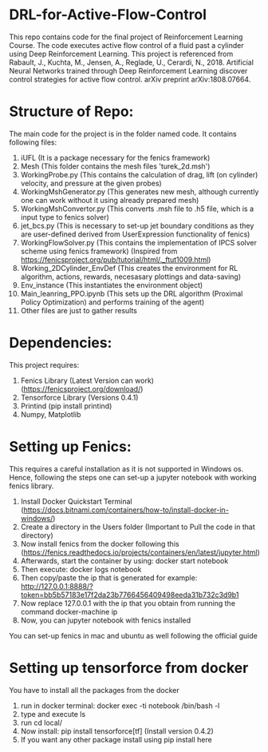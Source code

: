 # DRL-for-Active-Flow-Control
This repo contains code for the final project of Reinforcement Learning Course. The code executes active flow control of a fluid past a cylinder using Deep Reinforcement Learning. This project is referenced from Rabault, J., Kuchta, M., Jensen, A., Reglade, U., Cerardi, N., 2018. Artificial Neural Networks trained through Deep Reinforcement Learning discover control strategies for active flow control. arXiv preprint arXiv:1808.07664.

# Structure of Repo:
The main code for the project is in the folder named code. It contains following files:
1. iUFL (It is a package necessary for the fenics framework)
2. Mesh (This folder contains the mesh files 'turek_2d.msh')
3. WorkingProbe.py (This contains the calculation of drag, lift (on cylinder) velocity, and pressure at the given probes)
4. WorkingMshGenerator.py (This generates new mesh, although currently one can work without it using already prepared mesh)
5. WorkingMshConvertor.py (This converts .msh file to .h5 file, which is a input type to fenics solver)
6. jet_bcs.py (This is necessary to set-up jet boundary conditions as they are user-defined derived from UserExpression functionality of fenics)
7. WorkingFlowSolver.py (This contains the implementation of IPCS solver scheme using fenics framework) (Inspired from https://fenicsproject.org/pub/tutorial/html/._ftut1009.html)
8. Working_2DCylinder_EnvDef (This creates the environment for RL algorithm, actions, rewards, necesasary plottings and data-saving)
9. Env_instance (This instantiates the environment object)
10. Main_leanring_PPO.ipynb (This sets up the DRL algorithm (Proximal Policy Optimization) and performs training of the agent)
11. Other files are just to gather results

# Dependencies:
This project requires:
1. Fenics Library (Latest Version can work) (https://fenicsproject.org/download/)
3. Tensorforce Library (Versions 0.4.1)
4. Printind (pip install printind)
5. Numpy, Matplotlib

# Setting up Fenics:
This requires a careful installation as it is not supported in Windows os. Hence, following the steps one can set-up a jupyter notebook with working fenics library.
1. Install Docker Quickstart Terminal (https://docs.bitnami.com/containers/how-to/install-docker-in-windows/)
2. Create a directory in the Users folder (Important to Pull the code in that directory)
3. Now install fenics from the docker following this (https://fenics.readthedocs.io/projects/containers/en/latest/jupyter.html)
4. Afterwards, start the container by using: docker start notebook
5. Then execute: docker logs notebook
6. Then copy/paste the ip that is generated for example: http://127.0.0.1:8888/?token=bb5b57183e17f2da23b7766456409498eeda31b732c3d9b1
7. Now replace 127.0.0.1 with the ip that you obtain from running the command docker-machine ip
8. Now, you can jupyter notebook with fenics installed

You can set-up fenics in mac and ubuntu as well following the official guide

# Setting up tensorforce from docker
You have to install all the packages from the docker
1. run in docker terminal: docker exec -ti notebook /bin/bash -l
2. type and execute ls
3. run cd local/
4. Now install: pip install tensorforce[tf] (Install version 0.4.2)
5. If you want any other package install using pip install here
  

